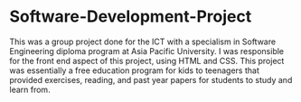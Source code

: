 # Software-Development-Project
This was a group project done for the ICT with a specialism in Software Engineering diploma program at Asia Pacific University. I was responsible for the front end aspect of this project, using HTML and CSS. This project was essentially a free education program for kids to teenagers that provided exercises, reading, and past year papers for students to study and learn from.
